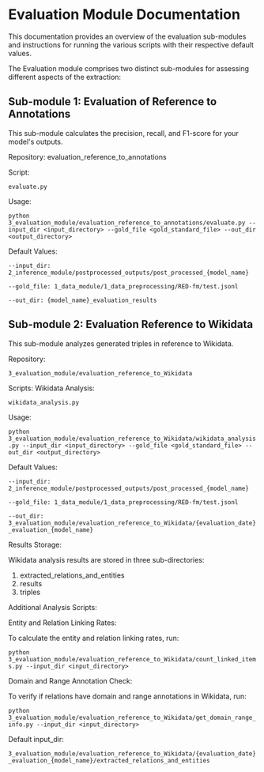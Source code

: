 Evaluation Module Documentation
===============================

This documentation provides an overview of the evaluation sub-modules and instructions for running the various scripts with their respective default values.

The Evaluation module comprises two distinct sub-modules for assessing different aspects of the extraction:

Sub-module 1: Evaluation of Reference to Annotations
-----------------------------------------------------
This sub-module calculates the precision, recall, and F1-score for your model's outputs.

Repository:
evaluation_reference_to_annotations

Script:

  `evaluate.py`

Usage:

  `python 3_evaluation_module/evaluation_reference_to_annotations/evaluate.py --input_dir <input_directory> --gold_file <gold_standard_file> --out_dir <output_directory>`

Default Values:

  `--input_dir: 2_inference_module/postprocessed_outputs/post_processed_{model_name}`
  
  `--gold_file: 1_data_module/1_data_preprocessing/RED-fm/test.jsonl`
  
  `--out_dir: {model_name}_evaluation_results`


Sub-module 2: Evaluation Reference to Wikidata
----------------------------------------------
This sub-module analyzes generated triples in reference to Wikidata.

Repository:

  `3_evaluation_module/evaluation_reference_to_Wikidata`

Scripts:
Wikidata Analysis:

  `wikidata_analysis.py`

Usage:

  `python 3_evaluation_module/evaluation_reference_to_Wikidata/wikidata_analysis.py --input_dir <input_directory> --gold_file <gold_standard_file> --out_dir <output_directory>`

Default Values:

  `--input_dir: 2_inference_module/postprocessed_outputs/post_processed_{model_name}`
  
  `--gold_file: 1_data_module/1_data_preprocessing/RED-fm/test.jsonl`
  
  `--out_dir: 3_evaluation_module/evaluation_reference_to_Wikidata/{evaluation_date}_evaluation_{model_name}`

Results Storage:

Wikidata analysis results are stored in three sub-directories:

1. extracted_relations_and_entities
2. results
3. triples

Additional Analysis Scripts:

Entity and Relation Linking Rates:

To calculate the entity and relation linking rates, run:

`python 3_evaluation_module/evaluation_reference_to_Wikidata/count_linked_items.py --input_dir <input_directory>`

Domain and Range Annotation Check:

To verify if relations have domain and range annotations in Wikidata, run:

`python 3_evaluation_module/evaluation_reference_to_Wikidata/get_domain_range_info.py --input_dir <input_directory>`

Default input_dir:

`3_evaluation_module/evaluation_reference_to_Wikidata/{evaluation_date}_evaluation_{model_name}/extracted_relations_and_entities`
